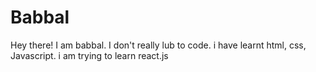 # Babbal
Hey there! I am babbal.
I don't really lub to code.
i have learnt html, css, Javascript.
i am trying to learn react.js
